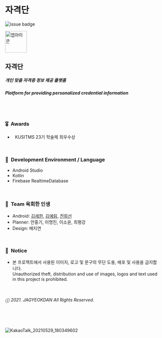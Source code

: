 # 자격단
![issue badge](https://img.shields.io/badge/platform-Android-brightgreen)

<img width="70" alt="앱아이콘" src="https://user-images.githubusercontent.com/52696359/122333815-a9175780-cf73-11eb-89e9-79f51681d2d5.png">  

## 자격단 
##### 개인 맞춤 자격증 정보 제공 플랫폼
##### Platform for providing personalized credential information  
<br/><br/>
### 🎖&nbsp;&nbsp;Awards
- &nbsp;&nbsp;KUSITMS 23기 학술제 최우수상
<br/>

### 🌱&nbsp;&nbsp;Development Environment / Language
- Android Studio
- Kotlin
- Firebase RealtimeDatabase
<br/>

### 👥&nbsp;&nbsp;Team 육회한 인생
- Android: [김세한](https://github.com/rlatp1409), [김예림](https://github.com/aerimforest), [전희선](https://github.com/huiseon37)
- Planner: 안홍기, 이명진, 이소윤, 최평강
- Design: 배지연
<br/>

### 🔐&nbsp;&nbsp;Notice
- 본 프로젝트에서 사용된 이미지, 로고 및 문구의 무단 도용, 배포 및 사용을 금지합니다.  
  Unauthorized theft, distribution and use of images, logos and text used in this project is prohibited.  
<br/>

###### ⓒ 2021. JAGYEOKDAN All Rights Reserved.  
<br/><br/>
 
![KakaoTalk_20210529_180349602](https://user-images.githubusercontent.com/52696359/120111527-2d648f00-c1ad-11eb-9dc3-751f7c6797e2.jpg)
